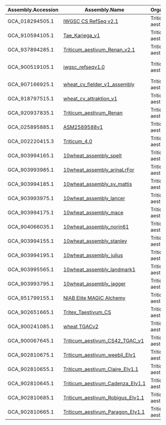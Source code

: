 |Assembly.Accession|Assembly.Name|Organism.Name|Names.Cultivar|Assembly.Stats.Total.Sequence.Length|Assembly.Level|Assembly.Release.Date|WGS.project.accession|
| ---------------- |-------------|-------------|--------------|------------------------------------|--------------|---------------------|---------------------|
|GCA_018294505.1|[IWGSC CS RefSeq v2.1](https://www.ncbi.nlm.nih.gov/datasets/genome/GCF_018294505.1/)|Triticum aestivum|Chinese Spring|14566502436|Chromosome|2021-05-06|JAGHKL01|
|GCA_910594105.1|[Tae_Kariega_v1](https://www.ncbi.nlm.nih.gov/datasets/genome/GCA_910594105.1/)|Triticum aestivum||14677204660|Chromosome|2021-12-19|
|GCA_937894285.1|[Triticum_aestivum_Renan_v2.1](https://www.ncbi.nlm.nih.gov/datasets/genome/GCA_937894285.1/)|Triticum aestivum||14195643615|Chromosome|2022-05-03|
|GCA_900519105.1|[iwgsc_refseqv1.0](https://www.ncbi.nlm.nih.gov/datasets/genome/GCA_900519105.1/)|Triticum aestivum|Chinese Spring (IWGSC RefSeq v1.0)|14547261565|Chromosome|2018-08-20|
|GCA_907166925.1|[wheat_cv_fielder_v1_assembly](https://www.ncbi.nlm.nih.gov/datasets/genome/GCA_907166925.1/)|Triticum aestivum|Fielder|14702880414|Chromosome|2021-07-14|CAJRHR01|
|GCA_918797515.1|[wheat_cv_attraktion_v1](https://www.ncbi.nlm.nih.gov/datasets/genome/GCA_918797515.1/)|Triticum aestivum|Attraktion|14679377615|Chromosome|2022-06-24|CAKKNG01|
|GCA_920937835.1|[Triticum_aestivum_Renan](https://www.ncbi.nlm.nih.gov/datasets/genome/GCA_920937835.1/)|Triticum aestivum||14256742459|Chromosome|2022-05-03|CAKLAU01|
|GCA_025895885.1|[ASM2589588v1](https://www.ncbi.nlm.nih.gov/datasets/genome/GCA_025895885.1/)|Triticum aestivum|Aikang58|14752023501|Chromosome|2022-10-31|JADDYC01|
|GCA_002220415.3|[Triticum_4.0](https://www.ncbi.nlm.nih.gov/datasets/genome/GCA_002220415.3/)|Triticum aestivum|Chinese Spring|15418291444|Chromosome|2020-03-24|NMPL03|
|GCA_903994165.1|[10wheat_assembly_spelt](https://www.ncbi.nlm.nih.gov/datasets/genome/GCA_903994165.1/)|Triticum aestivum|PI190962 (Spelt)|14439018734|Chromosome|2020-08-15|CAJEWP01|
|GCA_903993985.1|[10wheat_assembly_arinaLrFor](https://www.ncbi.nlm.nih.gov/datasets/genome/GCA_903993985.1/)|Triticum aestivum|ArinaLrFor|14645464107|Chromosome|2020-08-06|CAJEVW01|
|GCA_903994185.1|[10wheat_assembly_sy_mattis](https://www.ncbi.nlm.nih.gov/datasets/genome/GCA_903994185.1/)|Triticum aestivum|SY Mattis|14884612126|Chromosome|2020-08-20|CAJEWS01|
|GCA_903993975.1|[10wheat_assembly_lancer](https://www.ncbi.nlm.nih.gov/datasets/genome/GCA_903993975.1/)|Triticum aestivum|LongReach Lancer|14281318419|Chromosome|2020-08-06|CAJEVV01|
|GCA_903994175.1|[10wheat_assembly_mace](https://www.ncbi.nlm.nih.gov/datasets/genome/GCA_903994175.1/)|Triticum aestivum|Mace|14350847906|Chromosome|2020-08-14|CAJEWO01|
|GCA_904066035.1|[10wheat_assembly_norin61](https://www.ncbi.nlm.nih.gov/datasets/genome/GCA_904066035.1/)|Triticum aestivum|Norin 61|14910390598|Chromosome|2020-09-03|CAJFCQ01
|GCA_903994155.1|[10wheat_assembly_stanley](https://www.ncbi.nlm.nih.gov/datasets/genome/GCA_903994155.1/)|Triticum aestivum|CDC Stanley|14463524036|Chromosome|2020-08-20|CAJEWR01
|GCA_903994195.1|[10wheat_assembly_julius](https://www.ncbi.nlm.nih.gov/datasets/genome/GCA_903994195.1/)|Triticum aestivum|Julius|14385030226|Chromosome|2020-08-15|CAJEWQ01
|GCA_903995565.1|[10wheat_assembly_landmark1](https://www.ncbi.nlm.nih.gov/datasets/genome/GCA_903995565.1/)|Triticum aestivum|CDC Landmark|14433190783|Chromosome|2020-08-22|CAJFAH01
|GCA_903993795.1|[10wheat_assembly_jagger](https://www.ncbi.nlm.nih.gov/datasets/genome/GCA_903993795.1/)|Triticum aestivum|Jagger|14538313898|Chromosome|2020-08-06|CAJEVU01
|GCA_951799155.1|[NIAB Elite MAGIC Alchemy](https://www.ncbi.nlm.nih.gov/datasets/genome/GCA_951799155.1/)|Triticum aestivum|Alchemy|15334867051|Chromosome|2023-06-29|CATOGQ01
|GCA_902651665.1|[Tritex_Taestivum_CS](https://www.ncbi.nlm.nih.gov/datasets/genome/GCA_902651665.1/)|Triticum aestivum||15664085207|Scaffold|2019-11-14|CACRSF01
|GCA_900241085.1|[wheat TGACv2](https://www.ncbi.nlm.nih.gov/datasets/genome/GCA_900241085.1/)|Triticum aestivum||13916927032|Scaffold|2018-02-21|OETA01
|GCA_900067645.1|[Triticum_aestivum_CS42_TGAC_v1](https://www.ncbi.nlm.nih.gov/datasets/genome/GCA_900067645.1/)|Triticum aestivum||13427353622|Scaffold|2016-10-12|FAOM01
|GCA_902810675.1|[Triticum_aestivum_weebil_EIv1](https://www.ncbi.nlm.nih.gov/datasets/genome/GCA_902810675.1/)|Triticum aestivum||14201394229|Scaffold|2020-03-13|CADDYO01
|GCA_902810655.1|[Triticum_aestivum_Claire_EIv1.1](https://www.ncbi.nlm.nih.gov/datasets/genome/GCA_902810655.1/)|Triticum aestivum||14299452461|Scaffold|2020-03-13|CADDYM01
|GCA_902810645.1|[Triticum_aestivum_Cadenza_EIv1.1](https://www.ncbi.nlm.nih.gov/datasets/genome/GCA_902810645.1/)|Triticum aestivum||14084090480|Scaffold|2020-03-13|CADDYN01
|GCA_902810685.1|[Triticum_aestivum_Robigus_EIv1.1](https://www.ncbi.nlm.nih.gov/datasets/genome/GCA_902810685.1/)|Triticum aestivum||14471382917|Scaffold|2020-03-13|CADDYY01
|GCA_902810665.1|[Triticum_aestivum_Paragon_EIv1.1](https://www.ncbi.nlm.nih.gov/datasets/genome/GCA_902810665.1/)|Triticum aestivum||14444803081|Scaffold|2020-03-13|CADDYP01
